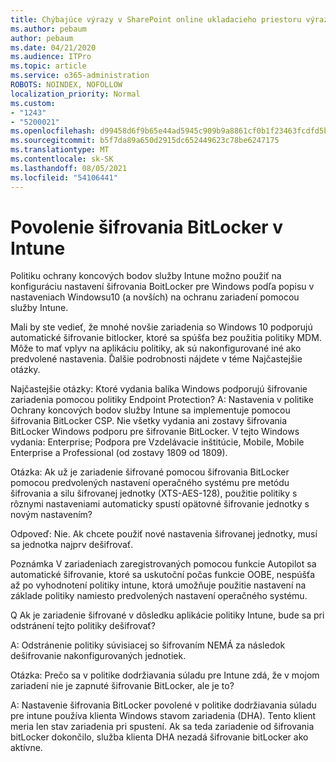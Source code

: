 ```yaml
---
title: Chýbajúce výrazy v SharePoint online ukladacieho priestoru výrazov
ms.author: pebaum
author: pebaum
ms.date: 04/21/2020
ms.audience: ITPro
ms.topic: article
ms.service: o365-administration
ROBOTS: NOINDEX, NOFOLLOW
localization_priority: Normal
ms.custom:
- "1243"
- "5200021"
ms.openlocfilehash: d99458d6f9b65e44ad5945c909b9a8861cf0b1f23463fcdfd5b8351b1c08d670
ms.sourcegitcommit: b5f7da89a650d2915dc652449623c78be6247175
ms.translationtype: MT
ms.contentlocale: sk-SK
ms.lasthandoff: 08/05/2021
ms.locfileid: "54106441"
---
```

# <a name="enabling-bitlocker-encryption-with-intune"></a>Povolenie šifrovania BitLocker v Intune

Politiku ochrany koncových bodov služby Intune možno použiť na konfiguráciu nastavení šifrovania BoitLocker pre Windows podľa popisu v nastaveniach Windowsu10 (a novších) na ochranu zariadení pomocou služby Intune.

Mali by ste vedieť, že mnohé novšie zariadenia so Windows 10 podporujú automatické šifrovanie bitlocker, ktoré sa spúšťa bez použitia politiky MDM. Môže to mať vplyv na aplikáciu politiky, ak sú nakonfigurované iné ako predvolené nastavenia. Ďalšie podrobnosti nájdete v téme Najčastejšie otázky.


Najčastejšie otázky: Ktoré vydania balíka Windows podporujú šifrovanie zariadenia pomocou politiky Endpoint Protection?
A: Nastavenia v politike Ochrany koncových bodov služby Intune sa implementuje pomocou šifrovania BitLocker CSP.  Nie všetky vydania ani zostavy šifrovania BitLocker Windows podporu pre šifrovanie BitLocker. V tejto Windows vydania: Enterprise; Podpora pre Vzdelávacie inštitúcie, Mobile, Mobile Enterprise a Professional (od zostavy 1809 od 1809).




Otázka: Ak už je zariadenie šifrované pomocou šifrovania BitLocker pomocou predvolených nastavení operačného systému pre metódu šifrovania a silu šifrovanej jednotky (XTS-AES-128), použitie politiky s rôznymi nastaveniami automaticky spustí opätovné šifrovanie jednotky s novým nastavením?

Odpoveď: Nie. Ak chcete použiť nové nastavenia šifrovanej jednotky, musí sa jednotka najprv dešifrovať.

Poznámka V zariadeniach zaregistrovaných pomocou funkcie Autopilot sa automatické šifrovanie, ktoré sa uskutoční počas funkcie OOBE, nespúšťa až po vyhodnotení politiky intune, ktorá umožňuje použitie nastavení na základe politiky namiesto predvolených nastavení operačného systému.




Q Ak je zariadenie šifrované v dôsledku aplikácie politiky Intune, bude sa pri odstránení tejto politiky dešifrovať?

A: Odstránenie politiky súvisiacej so šifrovaním NEMÁ za následok dešifrovanie nakonfigurovaných jednotiek.




Otázka: Prečo sa v politike dodržiavania súladu pre Intune zdá, že v mojom zariadení nie je zapnuté šifrovanie BitLocker, ale je to?

A: Nastavenie šifrovania BitLocker povolené v politike dodržiavania súladu pre intune používa klienta Windows stavom zariadenia (DHA). Tento klient meria len stav zariadenia pri spustení. Ak sa teda zariadenie od šifrovania bitLocker dokončilo, služba klienta DHA nezadá šifrovanie bitLocker ako aktívne.
